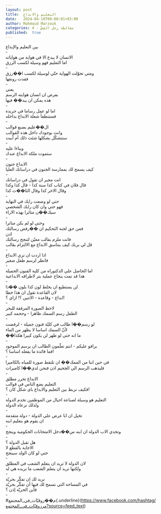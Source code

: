 ```yaml
---
layout: post
title:  التعليم والابداع
date:   2024-04-10T00:00:01+03:00
author: Mahmoud Marzouk
categories: 4 - مغالطة رجل القشّ
published:  true
---
```

بين التعليم والإبداع\
-\
الانسان لا يبدع الا في هواية من هواياته\
اما التعليم فهو وسيلة لكسب الرزق\
-\
ومتي تحوّلت الهواية حتّي لوسيلة لكسب ا��رزق\
فقدت رونقها\
-\
يعني\
بفرض ان انسان هوايته الرسم\
هذه يمكن ان يبد�� فيها\
-\
اما لو عمل رساما في جريدة\
فستنطفأ شعلة الابداع بداخله\
-\
ال��عليم يصنع قوالب\
وانت بوجودك داخل هذه القوالب\
ستتشكّل بشكلها شئت ذلك أم أبيت\
-\
وبناءا عليه\
ستموت ملكة الابداع عندك\
-\
الابداع جنون\
كيف يسمح لك بممارسة الجنون في دراساتك العليا\
-\
انت مجبر ان تقول في دراساتك\
قال فلان في كتاب كذا سنة كذا - قال كذا وكذا\
وقال الاخر كذا وقال الثا��ث كذا\
-\
حتي لو وضعت رايك في النهاية\
فهو حتي وان كان رايك الشخصي\
سيك��ن متاثرا بهذه الاراء\
-\
وحتي لو لم يكن متاثرا\
فمن حق لجنة التحكيم ان ��رفض رسالتك\
اذن\
فانت ملزم بقالب معيّن لتنجح رسالتك\
قل لي بربك كيف يتناسق الابداع مع الالتزام بقالب\
-\
اذا اردت ان تري الابداع\
فانظر لرسم طفل صغير\
-\
اما الحاصل علي الدكتوراه من كلية الفنون الجميلة\
هذا قد تمت بنجاح عملية بتر لاطرافه الابداعية\
-\
لن يستطيع ان يخلط لون كذا بلون ��ذا\
لان القاعدة تقول ان هذا خطا\
ابداع - وقاعدة - الاتنين ؟! ازاي ؟!\
-\
لاحظ الصورة المرفقة للبحر\
الطفل رسم السمك ظاهرا - وحجمه كبير\
-\
لو رسم��ا طالب في كليّة فنون جميلة - لرفضت\
لأنّ السمك اساسا لا يظهر من الماء\
��ما انه حتي لو ظهر لن يكون كبيرا هكذا\
-\
برافو عليكم - انتم تعلّمون الطالب ان يرسم الموجود\
فما فائدة ما يفعله اساسا ؟!\
-\
في حين اننا من الممك�� ان نلتقط صورة للمياه بالكاميرا\
فليذهب الرسم الي الجحيم اذن فنحن لدي��ا كاميرات\
-\
الابداع تحرر مطلق\
التعليم يضع الناس في قوالب\
فكيف نربط بين التعليم والابداع باي شكل كان ؟!\
-\
التعليم هو وسيلة لصناعة اجيال من الموظفين تخدم الدولة\
ولذلك ترعاه الدولة\
-\
تخيل ان ابا عرض علي الدولة - دولة متقدمة\
ان يقوم هو بتعليم ابنه\
-\
وتحدي الاب الدولة ان ابنه س��دخل الامتحانات الحكومية وينجح\
-\
هل تقبل الدولة ؟\
الاجابة بالقطع لا\
حتي لو كان الولد سينجح\
-\
لان الدولة لا تريد ان يتعلم الشعب في المطلق\
ولكنها تريد ان يتعلم الشعب ما تريده هي له\
-\
نريد لك ان تفكّر بحريّة\
في المساحة التي نسمح لك فيها أن تفكّر بحريّة\
فأين الحريّة إذن ؟\
-\
\#م��زوقيّات_في_المجتمع{.underline}(https://www.facebook.com/hashtag/مرزوقيّات_في_المجتمع?source=feed_text)
